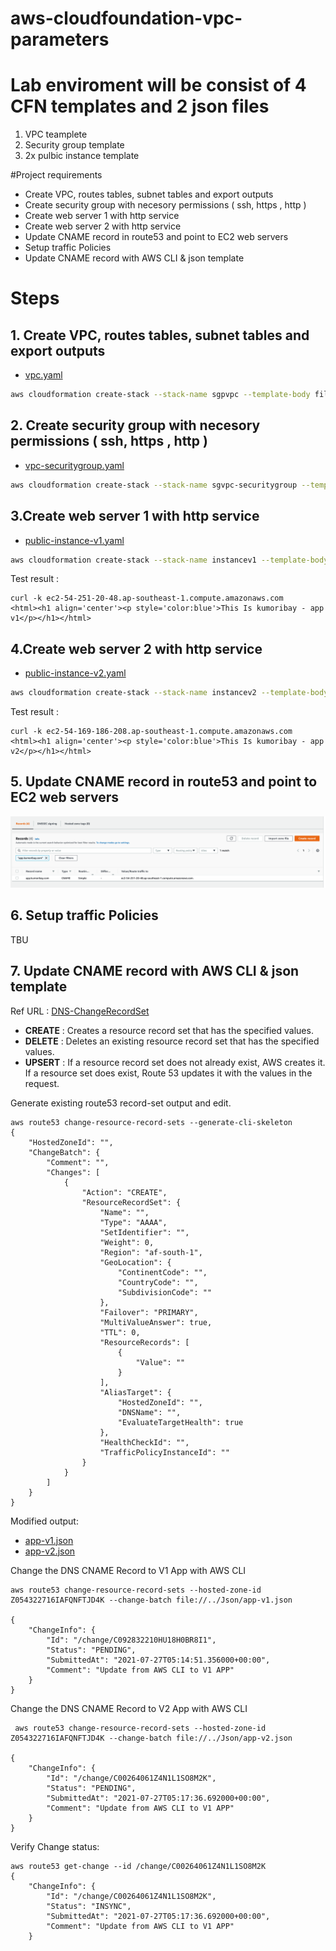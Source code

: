 # aws-cloudfoundation-vpc-parameters

# Lab enviroment will be consist of 4 CFN templates and 2 json files 
1. VPC teamplete 
2. Security group template
3. 2x pulbic instance template

#Project requirements
- Create VPC, routes tables, subnet tables and export outputs 
- Create security group with necesory permissions ( ssh, https , http )
- Create web server 1 with http service 
- Create web server 2 with http service
- Update CNAME record in route53 and point to EC2 web servers
- Setup traffic Policies 
- Update CNAME record with AWS CLI & json template 


# Steps
## 1. Create VPC, routes tables, subnet tables and export outputs 
- [vpc.yaml](./Templates/vpc.yaml)

```bash
aws cloudformation create-stack --stack-name sgpvpc --template-body file://vpc.yaml --parameters ParameterKey='VPCCIDR',ParameterValue='192.168.0.0/16' ParameterKey='PublicSubnet1CIDR',ParameterValue='192.168.1.0/24' ParameterKey='PublicSubnet2CIDR',ParameterValue='192.168.2.0/24' ParameterKey='PublicSubnet3CIDR',ParameterValue='192.168.3.0/24' ParameterKey='RegionCode',ParameterValue='sgp' ParameterKey='AZ1Code',ParameterValue='sgpaz1' ParameterKey='AZ2Code',ParameterValue='sgpaz2' ParameterKey='AZ3Code',ParameterValue='sgpaz3'
```
## 2. Create security group with necesory permissions ( ssh, https , http )
- [vpc-securitygroup.yaml](./Templates/vpc-securitygroup.yaml)

```bash
aws cloudformation create-stack --stack-name sgvpc-securitygroup --template-body file://vpc-securitygroup.yaml --parameters ParameterKey='vpcStackName',ParameterValue='sgpvpc' 
```

## 3.Create web server 1 with http service
- [public-instance-v1.yaml](./Templates/public-instance-v1.yaml)

```bash
aws cloudformation create-stack --stack-name instancev1 --template-body file://public-instance-v1.yaml --parameters ParameterKey='vpcStackName',ParameterValue='sgpvpc' ParameterKey='vpcSecurityGroupStackName',ParameterValue='sgvpc-securitygroup' ParameterKey='appVersion',ParameterValue='v1'
```
Test result : 
```
curl -k ec2-54-251-20-48.ap-southeast-1.compute.amazonaws.com
<html><h1 align='center'><p style='color:blue'>This Is kumoribay - app v1</p></h1></html>
```

## 4.Create web server 2 with http service
- [public-instance-v2.yaml](./Templates/public-instance-v2.yaml)

```bash
aws cloudformation create-stack --stack-name instancev2 --template-body file://public-instance-v2.yaml --parameters ParameterKey='vpcStackName',ParameterValue='sgpvpc' ParameterKey='vpcSecurityGroupStackName',ParameterValue='sgvpc-securitygroup' ParameterKey='appVersion',ParameterValue='v2'
```
Test result : 
```
curl -k ec2-54-169-186-208.ap-southeast-1.compute.amazonaws.com
<html><h1 align='center'><p style='color:blue'>This Is kumoribay - app v2</p></h1></html>
```

## 5. Update CNAME record in route53 and point to EC2 web servers
![Header Image](outputs-images/cname-app1.png)

## 6. Setup traffic Policies
TBU

## 7. Update CNAME record with AWS CLI & json template
Ref URL : [DNS-ChangeRecordSet](https://docs.aws.amazon.com/cli/latest/reference/route53/change-resource-record-sets.html)

- **CREATE** : Creates a resource record set that has the specified values.
- **DELETE** : Deletes an existing resource record set that has the specified values.
- **UPSERT** : If a resource record set does not already exist, AWS creates it. If a
               resource set does exist, Route 53 updates it with the values in the
               request.

Generate existing route53 record-set output and edit. 

```
aws route53 change-resource-record-sets --generate-cli-skeleton
{
    "HostedZoneId": "",
    "ChangeBatch": {
        "Comment": "",
        "Changes": [
            {
                "Action": "CREATE",
                "ResourceRecordSet": {
                    "Name": "",
                    "Type": "AAAA",
                    "SetIdentifier": "",
                    "Weight": 0,
                    "Region": "af-south-1",
                    "GeoLocation": {
                        "ContinentCode": "",
                        "CountryCode": "",
                        "SubdivisionCode": ""
                    },
                    "Failover": "PRIMARY",
                    "MultiValueAnswer": true,
                    "TTL": 0,
                    "ResourceRecords": [
                        {
                            "Value": ""
                        }
                    ],
                    "AliasTarget": {
                        "HostedZoneId": "",
                        "DNSName": "",
                        "EvaluateTargetHealth": true
                    },
                    "HealthCheckId": "",
                    "TrafficPolicyInstanceId": ""
                }
            }
        ]
    }
}
```
Modified output: 
- [app-v1.json](./Json/app-v1.json)<br>
- [app-v2.json](./Json/app-v2.json)

Change the DNS CNAME Record to V1 App with AWS CLI 
```
aws route53 change-resource-record-sets --hosted-zone-id Z054322716IAFQNFTJD4K --change-batch file://../Json/app-v1.json

{
    "ChangeInfo": {
        "Id": "/change/C092832210HU18H0BR8I1",
        "Status": "PENDING",
        "SubmittedAt": "2021-07-27T05:14:51.356000+00:00",
        "Comment": "Update from AWS CLI to V1 APP"
    }
}
``` 
Change the DNS CNAME Record to V2 App with AWS CLI
```
 aws route53 change-resource-record-sets --hosted-zone-id Z054322716IAFQNFTJD4K --change-batch file://../Json/app-v2.json

{
    "ChangeInfo": {
        "Id": "/change/C00264061Z4N1L1SO8M2K",
        "Status": "PENDING",
        "SubmittedAt": "2021-07-27T05:17:36.692000+00:00",
        "Comment": "Update from AWS CLI to V1 APP"
    }
}
```

Verify Change status: 
```
aws route53 get-change --id /change/C00264061Z4N1L1SO8M2K
{
    "ChangeInfo": {
        "Id": "/change/C00264061Z4N1L1SO8M2K",
        "Status": "INSYNC",
        "SubmittedAt": "2021-07-27T05:17:36.692000+00:00",
        "Comment": "Update from AWS CLI to V1 APP"
    }
```